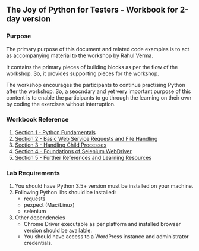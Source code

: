 ## The Joy of Python for Testers - Workbook for 2-day version

### Purpose
The primary purpose of this document and related code examples is to act as accompanying material to the workshop by Rahul Verma. 

It contains the primary pieces of building blocks as per the flow of the workshop. So, it provides supporting pieces for the workshop.

The workshop encourages the participants to continue practising Python after the workshop. So, a seocndary and yet very important purpose of this content is to enable the participants to go through the learning on their own by coding the exercises without interruption.

### Workbook Reference
1. [Section 1 - Python Fundamentals](./workbook/Section1.md)
2. [Section 2 - Basic Web Service Requests and File Handling](./workbook/Section2.md)
3. [Section 3 - Handling Child Processes](./workbook/Section3.md)
4. [Section 4 - Foundations of Selenium WebDriver](./workbook/Section4.md)
5. [Section 5 - Further References and Learning Resources](./workbook/Section5.md)


### Lab Requirements
1. You should have Python 3.5+ version must be installed on your machine.
2. Following Python libs should be installed:
    * requests
    * pexpect (Mac/Linux)
    * selenium
3. Other dependencies
    - Chrome Driver executable as per platform and installed browser version should be available.
    - You should have access to a WordPress instance and administrator credentials.
